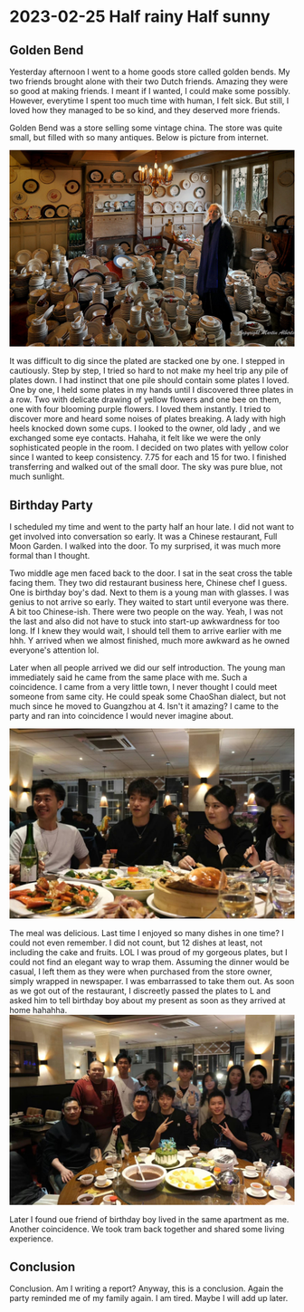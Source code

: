 # 2023-02-25 Half rainy Half sunny

## Golden Bend
Yesterday afternoon I went to a home goods store called golden bends. My two friends brought alone
with their two Dutch friends. Amazing they were so good at making friends.
I meant if I wanted, I could make some possibly. However, everytime I spent too much
time with human, I felt sick. But still, I loved how they managed to be so kind, and they deserved
more friends.


Golden Bend was a store selling some vintage china. The store was quite small, but filled with so many antiques.
Below is picture from internet.

![golden bend](images/golden_bend.jpeg)

It was difficult to dig since the plated are stacked one by one. I stepped in cautiously. Step
by step, I tried so hard to not make my heel trip any pile of plates down. I had instinct that one
pile should contain some plates I loved. One by one, I held some plates in my hands until I discovered
three plates in a row. Two with delicate drawing of yellow flowers and one bee on them, one
with four blooming purple flowers. I loved them instantly. I tried to discover more and heard some noises of
plates breaking. A lady with high heels knocked down some cups. I looked to the owner, old lady
, and we exchanged some eye contacts. Hahaha, it felt like we were the only sophisticated people
in the room. I decided on two plates with yellow color since I wanted to keep consistency.
7.75 for each and 15 for two. I finished transferring and walked out of the small door.
The sky was pure blue, not much sunlight.

## Birthday Party

I scheduled my time and went to the party half an hour late. I did not want to get
involved into conversation so early. It was a Chinese restaurant, Full Moon Garden.
I walked into the door. To my surprised, it was much more formal than I thought.


Two middle age men faced back to the door. I sat in the seat cross the table facing them.
They two did restaurant business here, Chinese chef I guess. One is birthday boy's dad.
Next to them is a young man with glasses. I was genius to not arrive so early.
They waited to start until everyone was there. A bit too Chinese-ish. There were two
people on the way. Yeah, I was not the last and also did not have to stuck into start-up
awkwardness for too long. If I knew they would wait, I should tell them to arrive earlier with me hhh.
Y arrived when we almost finished, much more awkward as he owned everyone's attention lol.


Later when all people arrived we did our self introduction.
The young man immediately said he came from the same place with me. Such a coincidence.
I came from a very little town, I never thought I could meet someone from same city.
He could speak some ChaoShan dialect, but not much since he moved to Guangzhou at 4.
Isn't it amazing? I came to the party and ran into coincidence I would never imagine about.

![dish](images/table.jpg)

The meal was delicious. Last time I enjoyed so many dishes in one time? I could not even
remember. I did not count, but 12 dishes at least, not including the cake and fruits.
LOL I was proud of my gorgeous plates, but I could not find an elegant way to wrap them.
Assuming the dinner would be casual, I left them as they were when purchased from the store owner,
simply wrapped in newspaper. I was embarrassed to take them out. As soon as we got out of
the restaurant, I discreetly passed the plates to L and asked him to tell birthday boy about
my present as soon as they arrived at home hahahha.
![group photo](images/group_photo.jpg)

Later I found oue friend of birthday boy lived in the same apartment as me. Another coincidence.
We took tram back together and shared some living experience.

## Conclusion

Conclusion. Am I writing a report? Anyway, this is a conclusion. Again the party reminded me of
my family again.
I am tired. Maybe I will add up later.